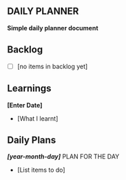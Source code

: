 ## DAILY PLANNER
**Simple daily planner document**

## Backlog
 - [ ] [no items in backlog yet]

## Learnings
**[Enter Date]**

 - [What I learnt]

## Daily Plans
***[year-month-day]***
PLAN FOR THE DAY

 - [List items to do]



<!--stackedit_data:
eyJoaXN0b3J5IjpbMTMwNzA2NTU5LDE3NjUxNjU3MDYsLTE0Nz
U2NDQ3MzAsLTE1OTA5OTAzMjldfQ==
-->